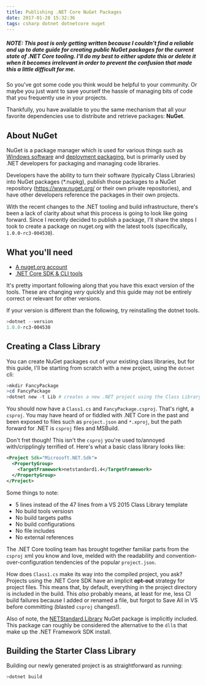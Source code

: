 ```yaml
---
title: Publishing .NET Core NuGet Packages
date: 2017-01-28 15:32:36
tags: csharp dotnet dotnetcore nuget
---
```


##### *NOTE: This post is only getting written because I couldn't find a reliable and up to date guide for creating public NuGet packages for the current state of .NET Core tooling. I'll do my best to either update this or delete it when it becomes irrelevant in order to prevent the confusion that made this a little difficult for me.*

So you've got some code you think would be helpful to your community. Or maybe you just want to save yourself the hassle of managing bits of code that you frequently use in your projects.

Thankfully, you have available to you the same mechanism that all your favorite dependencies use to distribute and retrieve packages: **NuGet**.

## About NuGet

NuGet is a package manager which is used for various things such as [Windows software](https://chocolatey.org/) and [deployment packaging](https://octopus.com/), but is primarily used by .NET developers for packaging and managing code libraries.

Developers have the ability to turn their software (typically Class Libraries) into NuGet packages (*.nupkg), publish those packages to a NuGet repository (https://www.nuget.org/ or their own private repositories), and have other developers reference the packages in their own projects.

With the recent changes to the .NET tooling and build infrastructure, there's been a lack of clarity about what this process is going to look like going forward. Since I recently decided to publish a package, I'll share the steps I took to create a package on nuget.org with the latest tools (specifically, `1.0.0-rc3-004530`).

## What you'll need

- [A nuget.org account](https://www.nuget.org/users/account/LogOn)
- [.NET Core SDK & CLI tools](https://github.com/dotnet/core/blob/master/release-notes/rc3-download.md)

It's pretty important following along that you have this exact version of the tools. These are changing *very* quickly and this guide may not be entirely correct or relevant for other versions.

If your version is different than the following, try reinstalling the dotnet tools.

``` PowerShell
>dotnet --version
1.0.0-rc3-004530
```

## Creating a Class Library

You can create NuGet packages out of your existing class libraries, but for this guide, I'll be starting from scratch with a new project, using the `dotnet` cli:

``` PowerShell
>mkdir FancyPackage
>cd FancyPackage
>dotnet new -t Lib # creates a new .NET project using the Class Library template
```

You should now have a `Class1.cs` and `FancyPackage.csproj`. That's right, a `csproj`. You may have heard of or fiddled with .NET Core in the past and been exposed to files such as `project.json` and `*.xproj`, but the path forward for .NET is `csproj` files and MSBuild.

Don't fret though! This isn't the `csproj` you're used to/annoyed with/cripplingly terrified of. Here's what a basic class library looks like:

``` xml
<Project Sdk="Microsoft.NET.Sdk">
  <PropertyGroup>
    <TargetFramework>netstandard1.4</TargetFramework>
  </PropertyGroup>
</Project>
```

Some things to note:

- 5 lines instead of the 47 lines from a VS 2015 Class Library template
- No build tools versiosn
- No build targets paths
- No build configurations
- No file includes
- No external references

The .NET Core tooling team has brought together familiar parts from the `csproj` xml you know and love, melded with the readability and convention-over-configuration tendencies of the popular `project.json`.

How does `Class1.cs` make its way into the compiled project, you ask? Projects using the .NET Core SDK have an implicit **opt-out** strategy for project files. This means that, by default, everything in the project directory is included in the build. This *also* probably means, at least for me, less CI build failures because I added or renamed a file, but forgot to Save All in VS before committing (blasted `csproj` changes!).

Also of note, the [NETStandard.Library](https://www.nuget.org/packages/NETStandard.Library/) NuGet package is implicitly included. This package can roughly be considered the alternative to the `dll`s that make up the .NET Framework SDK install.

## Building the Starter Class Library

Building our newly generated project is as straightforward as running:

``` PowerShell
>dotnet build
```